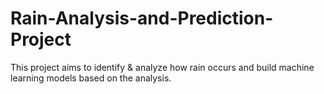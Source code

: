 # Rain-Analysis-and-Prediction-Project
This project aims to identify &amp; analyze how rain occurs and build machine learning models based on the analysis.
